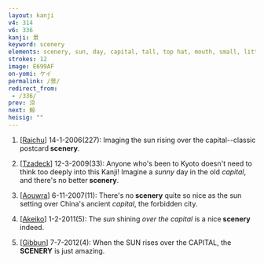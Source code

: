 ```yaml
---
layout: kanji
v4: 314
v6: 336
kanji: 景
keyword: scenery
elements: scenery, sun, day, capital, tall, top hat, mouth, small, little
strokes: 12
image: E699AF
on-yomi: ケイ
permalink: /景/
redirect_from:
 - /336/
prev: 涼
next: 鯨
heisig: ""
---
```


1) [<a href="http://kanji.koohii.com/profile/Raichu">Raichu</a>] 14-1-2006(227): Imaging the sun rising over the capital--classic postcard<strong> scenery</strong>.

2) [<a href="http://kanji.koohii.com/profile/Tzadeck">Tzadeck</a>] 12-3-2009(33): Anyone who&#039;s been to Kyoto doesn&#039;t need to think too deeply into this Kanji! Imagine a <em>sunny</em> day in the old <em>capital</em>, and there&#039;s no better<strong> scenery</strong>.

3) [<a href="http://kanji.koohii.com/profile/Aouwra">Aouwra</a>] 6-11-2007(11): There&#039;s no<strong> scenery</strong> quite so nice as the sun setting over China&#039;s ancient <em>capital</em>, the forbidden city.

4) [<a href="http://kanji.koohii.com/profile/Akeiko">Akeiko</a>] 1-2-2011(5): The <em>sun</em> shining <em>over the capital</em> is a nice<strong> scenery</strong> indeed.

5) [<a href="http://kanji.koohii.com/profile/Gibbun">Gibbun</a>] 7-7-2012(4): When the SUN rises over the CAPITAL, the<strong> SCENERY</strong> is just amazing.

